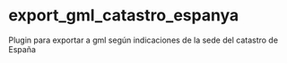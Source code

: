# export_gml_catastro_espanya
Plugin para exportar a gml según indicaciones de la sede del catastro de España
